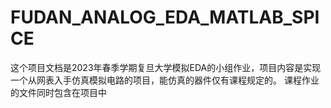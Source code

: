 # FUDAN_ANALOG_EDA_MATLAB_SPICE
这个项目文档是2023年春季学期复旦大学模拟EDA的小组作业，项目内容是实现一个从网表入手仿真模拟电路的项目，能仿真的器件仅有课程规定的。
课程作业的文件同时包含在项目中
